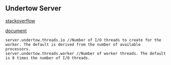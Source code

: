 ## Undertow Server
[stackoverflow](https://stackoverflow.com/questions/65932548/how-to-configure-spring-boot-2-4-server-threads-in-undertow)
>
[document](https://docs.spring.io/spring-boot/docs/2.4.0/reference/htmlsingle/#server.undertow.threads.io)

```
server.undertow.threads.io //Number of I/O threads to create for the worker. The default is derived from the number of available processors.
server.undertow.threads.worker //Number of worker threads. The default is 8 times the number of I/O threads.
```
